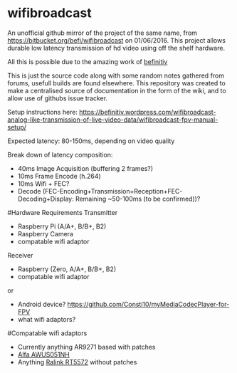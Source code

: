 # wifibroadcast
An unofficial github mirror of the project of the same name, from https://bitbucket.org/befi/wifibroadcast on 01/06/2016.
This project allows durable low latency transmission of hd video using off the shelf hardware.

All this is possible due to the amazing work of [befinitiv](https://befinitiv.wordpress.com/)

This is just the source code along with some random notes gathered from forums, usefull builds are found elsewhere. This repository was created to make a centralised source of documentation in the form of the wiki, and to allow use of githubs issue tracker.

Setup instructions here: https://befinitiv.wordpress.com/wifibroadcast-analog-like-transmission-of-live-video-data/wifibroadcast-fpv-manual-setup/

Expected latency: 80-150ms, depending on video quality

Break down of latency composition:
- 40ms Image Acquisition (buffering 2 frames?)
- 10ms Frame Encode (h.264) 
- 10ms Wifi + FEC?
- Decode (FEC-Encoding+Transmission+Reception+FEC-Decoding+Display: Remaining ~50-100ms (to be confirmed))?


#Hardware Requirements
Transmitter
- Raspberry Pi (A/A+, B/B+, B2)
- Raspberry Camera
- compatable wifi adaptor

Receiver 
- Raspberry (Zero, A/A+, B/B+, B2)
- compatable wifi adaptor

or

- Android device? https://github.com/Consti10/myMediaCodecPlayer-for-FPV
- what wifi adaptors?

#Compatable wifi adaptors
 - Currently anything AR9271 based with patches
 - [Alfa AWUS051NH](https://wikidevi.com/wiki/ALFA_Network_AWUS051NH)
 - Anything [Ralink RT5572](https://wikidevi.com/wiki/Ralink_RT5572) without patches
